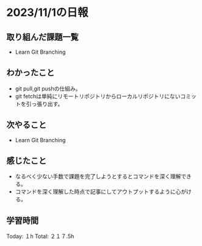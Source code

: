# 2023/11/1の日報
## 取り組んだ課題一覧
*  Learn Git Branching
## わかったこと
* git pull,git pushの仕組み。
* git fetchは単純にリモートリポジトリからローカルリポジトリにないコミットを引っ張り出す。
## 次やること
*  Learn Git Branching
## 感じたこと
* なるべく少ない手数で課題を完了しようとするとコマンドを深く理解できる。
* コマンドを深く理解した時点で記事にしてアウトプットするように心がける。
## 学習時間
Today: １h
Total: ２１７.5h
